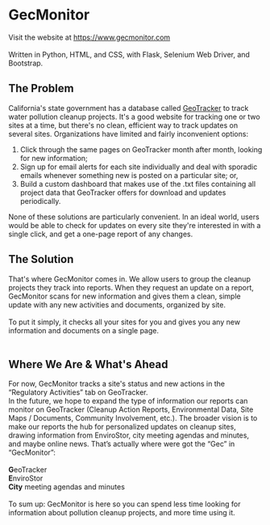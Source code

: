 # GecMonitor

Visit the website at https://www.gecmonitor.com
<br>
<br>
Written in Python, HTML, and CSS, with Flask, Selenium Web Driver, and Bootstrap.

## The Problem
California's state government has a database called <a href="https://geotracker.waterboards.ca.gov">GeoTracker</a> to track water pollution cleanup projects. It's a good 
website for tracking one or two sites at a time, but there's no clean, efficient way to track updates on several sites. Organizations have limited and fairly inconvenient options: 
1) Click through the same pages on GeoTracker month after month, looking for new information; 
2) Sign up for email alerts for each site individually and deal with sporadic 
emails whenever something new is posted on a particular site; or, 
3) Build a custom dashboard that makes use of the .txt files containing all project data that GeoTracker offers for download and updates periodically.

None of these solutions are particularly convenient. In an ideal world, users would be able to check for updates on every site they're interested in with a single click, and get a one-page
report of any changes. 


## The Solution
That's where GecMonitor comes in. We allow users to group the cleanup projects they track into reports. When they request an update on a report, GecMonitor scans for new information 
and gives them a clean, simple update with any new activities and documents, organized by site.
<br>
<br>
To put it simply, it checks all your sites for you and gives you any new information and documents on a single page.
<br>
<br>
## Where We Are & What's Ahead
For now, GecMonitor tracks a site's status and new actions in the “Regulatory Activities” tab on GeoTracker.
<br>
In the future, we hope to expand the type of information our reports can monitor on GeoTracker (Cleanup Action Reports, Environmental Data, Site Maps / Documents, Community Involvement, etc.). 
The broader vision is to make our reports the hub for personalized updates on cleanup sites, drawing information from EnviroStor, city meeting agendas and minutes, and maybe online news. 
That’s actually where were got the “Gec” in “GecMonitor”:
<br>
<br>
<strong>G</strong>eoTracker
<br>
<strong>E</strong>nviroStor
<br>
<strong>City</strong> meeting agendas and minutes
<br>
<br>
To sum up: GecMonitor is here so you can spend less time looking for information about pollution cleanup projects, and more time using it.
